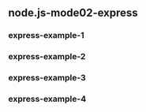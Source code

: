 ## node.js-mode02-express

### express-example-1
### express-example-2
### express-example-3
### express-example-4